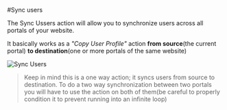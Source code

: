 #Sync users

The Sync Ussers action will allow you to synchronize users across all portals of your website.

It basically works as a *"Copy User Profile"* action **from source**(the current portal) **to destination**(one or more portals of the same website)

![Sync Users](https://static.dnnsharp.com/documentation/sync_users.png)

> Keep in mind this is a one way action; it syncs users from source to destination. 
To do a two way synchronization between two portals you will have to use the action on both of them(be careful to properly condition it to prevent running into an infinite loop)